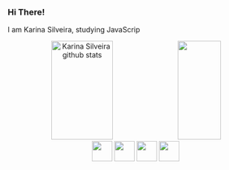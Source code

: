 ### Hi There! 
I am Karina Silveira, studying JavaScrip

<!--
**Karinasilveira/Karinasilveira** is a ✨ _special_ ✨ repository because its `README.md` (this file) appears on your GitHub profile.

Here are some ideas to get you started:

- 🔭 I’m currently working on ...
- 🌱 I’m currently learning ...
- 👯 I’m looking to collaborate on ...
- 🤔 I’m looking for help with ...
- 💬 Ask me about ...
- 📫 How to reach me: ...
- 😄 Pronouns: ...
- ⚡ Fun fact: ...
-->

<div align="center">  
  <img width="49%" height="195px" src="https://github-readme-stats-sigma-five.vercel.app/api?username=Karinasilveira&show_icons=true&count_private=true&hide_border=true&title_color=4d8fac&icon_color=7FFFD4&text_color=c9d1d9&bg_color=0d1117" alt="Karina Silveira github stats"/> 
  <img width="41%" height="195px" src="https://github-readme-stats-sigma-five.vercel.app/api/top-langs/?username=Karinasilveira&layout=compact&hide_border=true&title_color=7FFFD4&text_color=ff91a4&bg_color=0d1117"/>
</div>


<div align="center"> 
  <a href="https://www.linkedin.com/in/karina-silveira/" target="_blank"><img src="https://user-images.githubusercontent.com/122987929/213333787-9a57e6be-58d8-482c-92bd-5677031d02ae.jpg" width="40px"></a>
  <a href = "mailto:karina.silveirac@gmail.com"><img src="https://user-images.githubusercontent.com/122987929/213333721-63294d35-6371-49d8-b335-096f9c2754d8.JPG" width="40px"></a>
  <a href="https://api.whatsapp.com/send?phone=5521979261515"><img src="https://user-images.githubusercontent.com/122987929/213334174-ff06ef33-8141-4ebe-b41d-919d89231659.JPG" width="40px"></a> 
  <a href="https://instagram.com/karina_silveira" target="_blank"><img src="https://user-images.githubusercontent.com/122987929/213333062-e163e5ed-0fb4-48dd-8f98-c6466e1e60c5.JPG" width="40px"</a>
</div>
